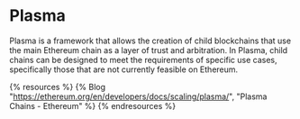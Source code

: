 # Plasma

Plasma is a framework that allows the creation of child blockchains that use the main Ethereum chain as a layer of trust and arbitration. In Plasma, child chains can be designed to meet the requirements of specific use cases, specifically those that are not currently feasible on Ethereum.

{% resources %}
  {% Blog "https://ethereum.org/en/developers/docs/scaling/plasma/", "Plasma Chains - Ethereum" %}
{% endresources %}
